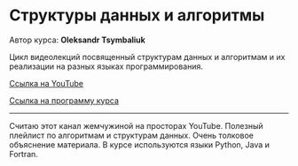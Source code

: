 # Структуры данных и алгоритмы

Автор курса: **Oleksandr Tsymbaliuk**

Цикл видеолекций посвященный структурам данных и алгоритмам и их реализации на разных языках программирования.

[Ссылка на YouTube](https://youtube.com/playlist?list=PLtNPgSbW9TX7acrQa2LeBAMGxO5WRAVsz&si=WQp44whpgYTCJhIX)

[Ссылка на программу курса](https://docs.google.com/document/d/1U-XBUSU1PMwn7DL_nks2nUmyPSiDDdSpmTF9Ec_7MSU/edit)

-----

Считаю этот канал жемчужиной на просторах YouTube. Полезный плейлист по алгоритмам и структурам данных. Очень толковое объяснение материала. В курсе используются языки Python, Java и Fortran.
